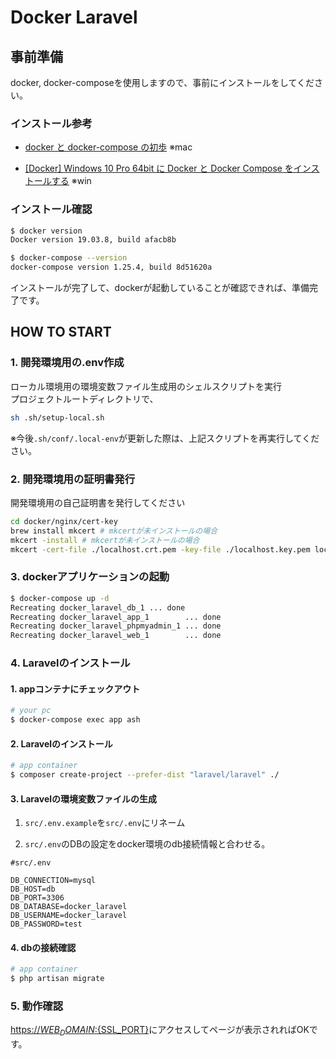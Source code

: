 # Docker Laravel

## 事前準備

docker, docker-composeを使用しますので、事前にインストールをしてください。  

### インストール参考

- [docker と docker-compose の初歩](https://qiita.com/hiyuzawa/items/81490020568417d85e86) ※mac

- [[Docker] Windows 10 Pro 64bit に Docker と Docker Compose をインストールする](https://qiita.com/ksh-fthr/items/6b1242c010fac7395a45) ※win

### インストール確認

```bash
$ docker version
Docker version 19.03.8, build afacb8b

$ docker-compose --version
docker-compose version 1.25.4, build 8d51620a
```

インストールが完了して、dockerが起動していることが確認できれば、準備完了です。

## HOW TO START

### 1. 開発環境用の.env作成

ローカル環境用の環境変数ファイル生成用のシェルスクリプトを実行  
プロジェクトルートディレクトリで、

```bash
sh .sh/setup-local.sh
```

※今後`.sh/conf/.local-env`が更新した際は、上記スクリプトを再実行してください。

### 2. 開発環境用の証明書発行

開発環境用の自己証明書を発行してください

``` bash
cd docker/nginx/cert-key
brew install mkcert # mkcertが未インストールの場合
mkcert -install # mkcertが未インストールの場合
mkcert -cert-file ./localhost.crt.pem -key-file ./localhost.key.pem localhost local.laravel local.docker-laravel ${WEB_DOMAIN}
```

### 3. dockerアプリケーションの起動

```bash
$ docker-compose up -d
Recreating docker_laravel_db_1 ... done
Recreating docker_laravel_app_1        ... done
Recreating docker_laravel_phpmyadmin_1 ... done
Recreating docker_laravel_web_1        ... done
```

### 4. Laravelのインストール

#### 1. appコンテナにチェックアウト

```bash
# your pc
$ docker-compose exec app ash
```

#### 2. Laravelのインストール

```bash
# app container
$ composer create-project --prefer-dist "laravel/laravel" ./
```

#### 3. Laravelの環境変数ファイルの生成

1. `src/.env.example`を`src/.env`にリネーム

2. `src/.env`のDBの設定をdocker環境のdb接続情報と合わせる。

```src/.env
#src/.env

DB_CONNECTION=mysql
DB_HOST=db
DB_PORT=3306
DB_DATABASE=docker_laravel
DB_USERNAME=docker_laravel
DB_PASSWORD=test
```

#### 4. dbの接続確認

```bash
# app container
$ php artisan migrate
```

### 5. 動作確認

[https://${WEB_DOMAIN}:${SSL_PORT}](https://${WEB_DOMAIN}:${SSL_PORT})にアクセスしてページが表示されればOKです。
